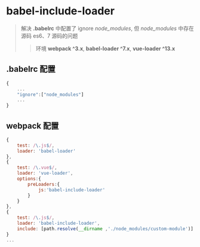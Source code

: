 # babel-include-loader
> 解决 **.babelrc** 中配置了 ignore *node_modules*, 但 *node_modules* 中存在源码 es6、7 源码的问题
>> 环境 **webpack ^3.x**, **babel-loader ^7.x**, **vue-loader ^13.x**

## .babelrc 配置
```js
{
    ...
    "ignore":["node_modules"]
    ...
}
```

## webpack 配置
```js
{
    test: /\.js$/,
    loader: 'babel-loader'
},
{
    test: /\.vue$/,
    loader: 'vue-loader',
    options:{
        preLoaders:{
            js:'babel-include-loader'
        }
    }
},
{
    test: /\.js$/,
    loader: 'babel-include-loader',
    include: [path.resolve(__dirname ,'./node_modules/custom-module')]
}
...

```

